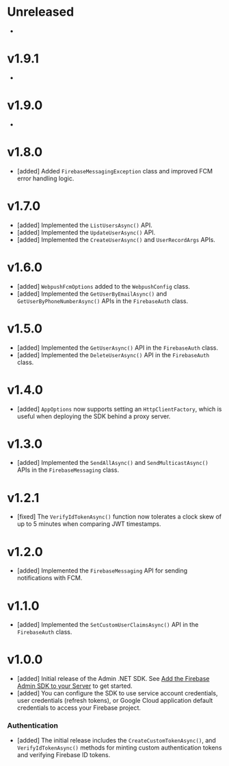 # Unreleased

-

# v1.9.1

-

# v1.9.0

-

# v1.8.0

- [added] Added `FirebaseMessagingException` class and improved FCM error
  handling logic.

# v1.7.0

- [added] Implemented the `ListUsersAsync()` API.
- [added] Implemented the `UpdateUserAsync()` API.
- [added] Implemented the `CreateUserAsync()` and `UserRecordArgs` APIs.

# v1.6.0

- [added] `WebpushFcmOptions` added to the `WebpushConfig` class.
- [added] Implemented the `GetUserByEmailAsync()` and `GetUserByPhoneNumberAsync()`
  APIs in the `FirebaseAuth` class.

# v1.5.0

- [added] Implemented the `GetUserAsync()` API in the `FirebaseAuth` class.
- [added] Implemented the `DeleteUserAsync()` API in the `FirebaseAuth` class.

# v1.4.0

- [added] `AppOptions` now supports setting an `HttpClientFactory`, which
  is useful when deploying the SDK behind a proxy server.

# v1.3.0

- [added] Implemented the `SendAllAsync()` and `SendMulticastAsync()` APIs in
  the `FirebaseMessaging` class.

# v1.2.1

- [fixed] The `VerifyIdTokenAsync()` function now tolerates a clock skew of up
  to 5 minutes when comparing JWT timestamps.

# v1.2.0

- [added] Implemented the `FirebaseMessaging` API for sending notifications
  with FCM.

# v1.1.0

- [added] Implemented the `SetCustomUserClaimsAsync()` API in the
  `FirebaseAuth` class.

# v1.0.0

- [added] Initial release of the Admin .NET SDK. See
  [Add the Firebase Admin SDK to your Server](/docs/admin/setup/) to get
  started.
- [added] You can configure the SDK to use service account credentials, user
  credentials (refresh tokens), or Google Cloud application default credentials
  to access your Firebase project.

### Authentication

- [added] The initial release includes the `CreateCustomTokenAsync()`,
  and `VerifyIdTokenAsync()` methods for minting custom
  authentication tokens and verifying Firebase ID tokens.
